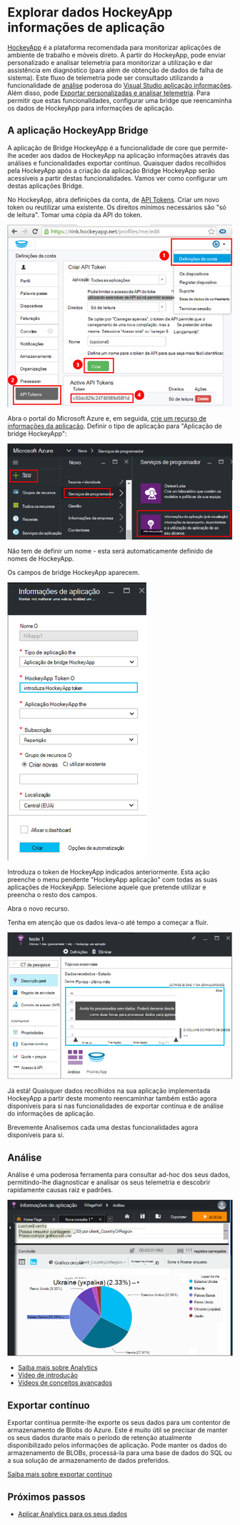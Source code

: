 <properties 
    pageTitle="Explorar dados HockeyApp na aplicação informações | Microsoft Azure" 
    description="Analise a utilização e o desempenho da sua aplicação Azure com informações de aplicação." 
    services="application-insights" 
    documentationCenter="windows"
    authors="alancameronwills" 
    manager="douge"/>

<tags 
    ms.service="application-insights" 
    ms.workload="tbd" 
    ms.tgt_pltfrm="ibiza" 
    ms.devlang="na" 
    ms.topic="article" 
    ms.date="08/25/2016" 
    ms.author="awills"/>

#  <a name="exploring-hockeyapp-data-in-application-insights"></a>Explorar dados HockeyApp informações de aplicação

[HockeyApp](https://azure.microsoft.com/services/hockeyapp/) é a plataforma recomendada para monitorizar aplicações de ambiente de trabalho e móveis direto. A partir do HockeyApp, pode enviar personalizado e analisar telemetria para monitorizar a utilização e dar assistência em diagnóstico (para além de obtenção de dados de falha de sistema). Este fluxo de telemetria pode ser consultado utilizando a funcionalidade de [análise](app-insights-analytics.md) poderosa do [Visual Studio aplicação informações](app-insights-overview.md). Além disso, pode [Exportar personalizadas e analisar telemetria](app-insights-export-telemetry.md). Para permitir que estas funcionalidades, configurar uma bridge que reencaminha os dados de HockeyApp para informações de aplicação.


## <a name="the-hockeyapp-bridge-app"></a>A aplicação HockeyApp Bridge

A aplicação de Bridge HockeyApp é a funcionalidade de core que permite-lhe aceder aos dados de HockeyApp na aplicação informações através das análises e funcionalidades exportar contínuo. Quaisquer dados recolhidos pela HockeyApp após a criação da aplicação Bridge HockeyApp serão acessíveis a partir destas funcionalidades. Vamos ver como configurar um destas aplicações Bridge.

No HockeyApp, abra definições da conta, de [API Tokens](https://rink.hockeyapp.net/manage/auth_tokens). Criar um novo token ou reutilizar uma existente. Os direitos mínimos necessários são "só de leitura". Tomar uma cópia da API do token.

![Obter uma API HockeyApp token](./media/app-insights-hockeyapp-bridge-app/01.png)

Abra o portal do Microsoft Azure e, em seguida, [crie um recurso de informações da aplicação](app-insights-create-new-resource.md). Definir o tipo de aplicação para "Aplicação de bridge HockeyApp":

![Novo recurso de informações de aplicação](./media/app-insights-hockeyapp-bridge-app/02.png)

Não tem de definir um nome - esta será automaticamente definido de nomes de HockeyApp.

Os campos de bridge HockeyApp aparecem. 

![Introduza bridge campos](./media/app-insights-hockeyapp-bridge-app/03.png)

Introduza o token de HockeyApp indicados anteriormente. Esta ação preenche o menu pendente "HockeyApp aplicação" com todas as suas aplicações de HockeyApp. Selecione aquele que pretende utilizar e preencha o resto dos campos. 

Abra o novo recurso. 

Tenha em atenção que os dados leva-o até tempo a começar a fluir.

![Recurso de informações de aplicação à espera de dados](./media/app-insights-hockeyapp-bridge-app/04.png)

Já está! Quaisquer dados recolhidos na sua aplicação implementada HockeyApp a partir deste momento reencaminhar também estão agora disponíveis para si nas funcionalidades de exportar contínua e de análise do informações de aplicação.

Brevemente Analisemos cada uma destas funcionalidades agora disponíveis para si.

## <a name="analytics"></a>Análise

Análise é uma poderosa ferramenta para consultar ad-hoc dos seus dados, permitindo-lhe diagnosticar e analisar os seus telemetria e descobrir rapidamente causas raiz e padrões.


![Análise](./media/app-insights-hockeyapp-bridge-app/05.png)


* [Saiba mais sobre Analytics](app-insights-analytics-tour.md)
* [Vídeo de introdução](https://channel9.msdn.com/events/Build/2016/T666)
* [Vídeos de conceitos avançados](https://channel9.msdn.com/Events/Build/2016/P591)


## <a name="continuous-export"></a>Exportar contínuo

Exportar contínua permite-lhe exporte os seus dados para um contentor de armazenamento de Blobs do Azure. Este é muito útil se precisar de manter os seus dados durante mais o período de retenção atualmente disponibilizado pelos informações de aplicação. Pode manter os dados do armazenamento de BLOBs, processá-la para uma base de dados do SQL ou a sua solução de armazenamento de dados preferidos.

[Saiba mais sobre exportar contínuo](app-insights-export-telemetry.md)


## <a name="next-steps"></a>Próximos passos

* [Aplicar Analytics para os seus dados](app-insights-analytics-tour.md)


